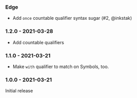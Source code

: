### Edge

 - Add `once` countable qualifier syntax sugar (#2, @inkstak)

### 1.2.0 - 2021-03-28

- Add countable qualifiers

### 1.1.0 - 2021-03-21

- Make `with` qualifier to match on Symbols, too.

### 1.0.0 - 2021-03-21

Initial release

